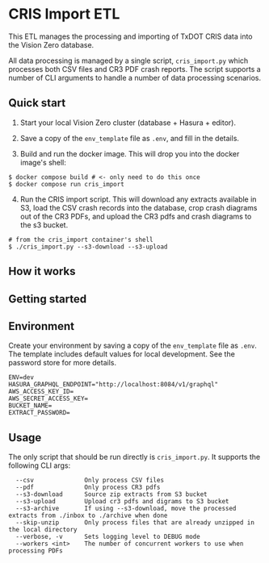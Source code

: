 # CRIS Import ETL

This ETL manages the processing and importing of TxDOT CRIS data into the Vision Zero database.

All data processing is managed by a single script, `cris_import.py` which processes both CSV files and CR3 PDF crash reports. The script supports a number of CLI arguments to handle a number of data processing scenarios.

## Quick start

1. Start your local Vision Zero cluster (database + Hasura + editor).

2. Save a copy of the `env_template` file as `.env`, and fill in the details.

3. Build and run the docker image. This will drop you into the docker image's shell:

```shell
$ docker compose build # <- only need to do this once
$ docker compose run cris_import
```

4. Run the CRIS import script. This will download any extracts available in S3, load the CSV crash records into the database, crop crash diagrams out of the CR3 PDFs, and upload the CR3 pdfs and crash diagrams to the s3 bucket.

```shell
# from the cris_import container's shell
$ ./cris_import.py --s3-download --s3-upload
```


## How it works
## Getting started

## Environment

Create your environment by saving a copy of the `env_template` file as `.env`. The template includes default values for local development. See the password store for more details.

```
ENV=dev
HASURA_GRAPHQL_ENDPOINT="http://localhost:8084/v1/graphql"
AWS_ACCESS_KEY_ID= 
AWS_SECRET_ACCESS_KEY=
BUCKET_NAME=
EXTRACT_PASSWORD=
```

## Usage

The only script that should be run directly is `cris_import.py`. It supports the following CLI args:

```shell
  --csv              Only process CSV files
  --pdf              Only process CR3 pdfs
  --s3-download      Source zip extracts from S3 bucket
  --s3-upload        Upload cr3 pdfs and digrams to S3 bucket
  --s3-archive       If using --s3-download, move the processed extracts from ./inbox to ./archive when done
  --skip-unzip       Only process files that are already unzipped in the local directory
  --verbose, -v      Sets logging level to DEBUG mode
  --workers <int>    The number of concurrent workers to use when processing PDFs
```
